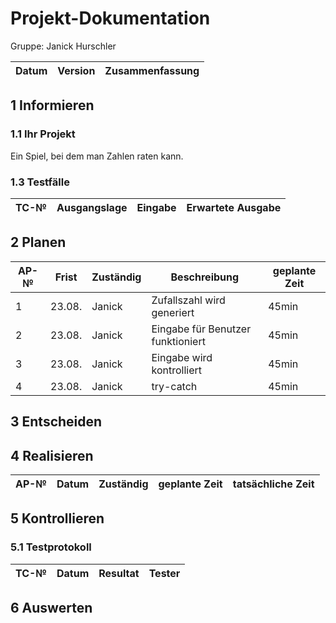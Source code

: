 # Projekt-Dokumentation



Gruppe: Janick Hurschler


| Datum | Version | Zusammenfassung                                              |
| ----- | ------- | ------------------------------------------------------------ |


## 1 Informieren

### 1.1 Ihr Projekt

Ein Spiel, bei dem man Zahlen raten kann.






### 1.3 Testfälle

| TC-№ | Ausgangslage | Eingabe | Erwartete Ausgabe |
| ---- | ------------ | ------- | ----------------- |







## 2 Planen

| AP-№ | Frist | Zuständig | Beschreibung | geplante Zeit |
| ---- | ----- | --------- | ------------ | ------------- |
| 1 |   23.08.    |    Janick    |     Zufallszahl wird generiert       |    45min     |
| 2 |   23.08.    |    Janick    |     Eingabe für Benutzer funktioniert      |    45min     |
| 3 |   23.08.    |    Janick    |     Eingabe wird kontrolliert       |    45min     |
| 4 |   23.08.    |    Janick    |     try-catch      |    45min     |



## 3 Entscheiden



## 4 Realisieren

| AP-№ | Datum | Zuständig | geplante Zeit | tatsächliche Zeit |
| ---- | ----- | --------- | ------------- | ----------------- |



## 5 Kontrollieren

### 5.1 Testprotokoll

| TC-№ | Datum | Resultat | Tester |
| ---- | ----- | -------- | ------ |


## 6 Auswerten

